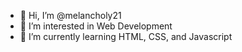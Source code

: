 - 👋 Hi, I’m @melancholy21
- 👀 I’m interested in Web Development
- 🌱 I’m currently learning HTML, CSS, and Javascript
<!---
melancholy21/melancholy21 is a ✨ special ✨ repository because its `README.md` (this file) appears on your GitHub profile.
You can click the Preview link to take a look at your changes.
--->
